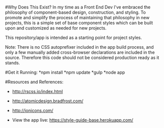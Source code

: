 #Why Does This Exist?
In my time as a Front End Dev I've embraced the philosophy of component-based design, construction, and styling. To promote and simplify the process of maintaining that philosophy in new projects, this is a simple set of base component styles which can be built upon and customized as needed for new projects. 

This repository/app is intended as a starting point for project styles.

Note: There is no CSS autoprefixer included in the app build process, and only a few manually added cross-browser declarations are included in the source. Therefore this code should not be considered production ready as it stands.

#Get it Running:
*npm install
*npm update
*gulp
*node app

#Resources and References:
- http://rscss.io/index.html
- http://atomicdesign.bradfrost.com/
- http://ionicons.com/

- View the app live: https://style-guide-base.herokuapp.com/
